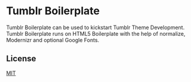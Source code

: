 # Tumblr Boilerplate
Tumblr Boilerplate can be used to kickstart Tumblr Theme Development. Tumblr Boilerplate runs on HTML5 Boilerplate with the help of normalize, Modernizr and optional Google Fonts.

## License

[MIT](http://opensource.org/licenses/MIT)